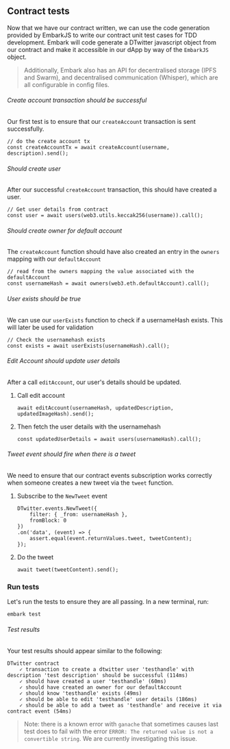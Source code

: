 ## Contract tests
Now that we have our contract written, we can use the code generation provided by EmbarkJS to write our contract unit test cases for TDD development. Embark will code generate a DTwitter javascript object from our contract and make it accessible in our dApp by way of the `EmbarkJS` object. 
> Additionally, Embark also has an API for decentralised storage (IPFS and Swarm), and decentralised communication (Whisper), which are all configurable in config files. 
###### Create account transaction should be successful
Our first test is to ensure that our `createAccount` transaction is sent successfully.
```
// do the create account tx
const createAccountTx = await createAccount(username, description).send();
```
###### Should create user
After our successful `createAccount` transaction, this should have created a user. 
```
// Get user details from contract
const user = await users(web3.utils.keccak256(username)).call();
```
###### Should create owner for default account
The `createAccount` function should have also created an entry in the `owners` mapping with our `defaultAccount`
```
// read from the owners mapping the value associated with the defaultAccount
const usernameHash = await owners(web3.eth.defaultAccount).call();
```
###### User exists should be true
We can use our `userExists` function to check if a usernameHash exists. This will later be used for validation
```
// Check the usernamehash exists
const exists = await userExists(usernameHash).call();
```
###### Edit Account should update user details
After a call `editAccount`, our user's details should be updated.
1. Call edit account
    ```
    await editAccount(usernameHash, updatedDescription, updatedImageHash).send();
    ```
2. Then fetch the user details with the usernamehash
    ```
    const updatedUserDetails = await users(usernameHash).call();
    ```
###### Tweet event should fire when there is a tweet
We need to ensure that our contract events subscription works correctly when someone creates a new tweet via the `tweet` function.
1. Subscribe to the `NewTweet` event
    ```
    DTwitter.events.NewTweet({
        filter: { _from: usernameHash },
        fromBlock: 0
   })
   .on('data', (event) => {
        assert.equal(event.returnValues.tweet, tweetContent);
    });
    ```
2. Do the tweet
    ```
    await tweet(tweetContent).send();
    ```
### Run tests
Let's run the tests to ensure they are all passing. In a new terminal, run:
```
embark test
```
###### Test results
Your test results should appear similar to the following:
```
DTwitter contract
    ✓ transaction to create a dtwitter user 'testhandle' with description 'test description' should be successful (114ms)
    ✓ should have created a user 'testhandle' (60ms)
    ✓ should have created an owner for our defaultAccount
    ✓ should know 'testhandle' exists (49ms)
    ✓ should be able to edit 'testhandle' user details (186ms)
    ✓ should be able to add a tweet as 'testhandle' and receive it via contract event (54ms)
```
> Note: there is a known error with `ganache` that sometimes causes last test does to fail with the error `ERROR: The returned value is not a convertible string`. We are currently investigating this issue.